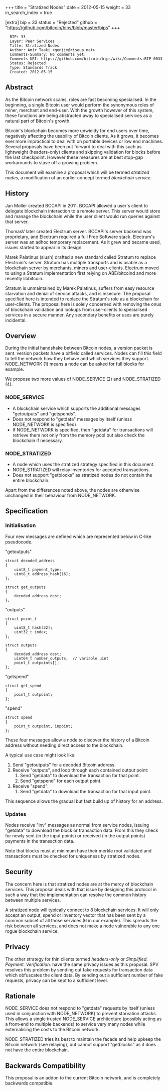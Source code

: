 +++
title = "Stratized Nodes"
date = 2012-05-15
weight = 33
in_search_index = true

[extra]
bip = 33
status = "Rejected"
github = "https://github.com/bitcoin/bips/blob/master/bips"
+++

      BIP: 33
      Layer: Peer Services
      Title: Stratized Nodes
      Author: Amir Taaki <genjix@riseup.net>
      Comments-Summary: No comments yet.
      Comments-URI: https://github.com/bitcoin/bips/wiki/Comments:BIP-0033
      Status: Rejected
      Type: Standards Track
      Created: 2012-05-15

## Abstract

As the Bitcoin network scales, roles are fast becoming specialised. In
the beginning, a single Bitcoin user would perform the synonymous roles
of miner, merchant and end-user. With the growth however of this system,
these functions are being abstracted away to specialised services as a
natural part of Bitcoin's growth.

Bitcoin's blockchain becomes more unwieldy for end users over time,
negatively affecting the usability of Bitcoin clients. As it grows, it
becomes ever more impractical to deal with on portable devices or low
end machines. Several proposals have been put forward to deal with this
such as lightweight (headers-only) clients and skipping validation for
blocks before the last checkpoint. However these measures are at best
stop-gap workarounds to stave off a growing problem.

This document will examine a proposal which will be termed *stratized
nodes*, a modification of an earlier concept termed *blockchain
service*.

## History

Jan Moller created BCCAPI in 2011. BCCAPI allowed a user's client to
delegate blockchain interaction to a remote server. This server would
store and manage the blockchain while the user client would run queries
against that server.

ThomasV later created Electrum server. BCCAPI's server backend was
proprietary, and Electrum required a full Free Software stack.
Electrum's server was an adhoc temporary replacement. As it grew and
became used, issues started to appear in its design.

Marek Palatinus (slush) drafted a new standard called Stratum to replace
Electrum's server. Stratum has multiple transports and is usable as a
blockchain server by merchants, miners and user-clients. Electrum moved
to using a Stratum implementation first relying on ABE/bitcoind and more
recently libbitcoin.

Stratum is unmaintained by Marek Palatinus, suffers from easy resource
starvation and denial of service attacks, and is insecure. The proposal
specified here is intended to replace the Stratum's role as a blockchain
for user-clients. The proposal here is solely concerned with removing
the onus of blockchain validation and lookups from user-clients to
specialised services in a secure manner. Any secondary benefits or uses
are purely incidental.

## Overview

During the initial handshake between Bitcoin nodes, a version packet is
sent. version packets have a bitfield called services. Nodes can fill
this field to tell the network how they behave and which services they
support. NODE\_NETWORK (1) means a node can be asked for full blocks for
example.

We propose two more values of NODE\_SERVICE (2) and NODE\_STRATIZED (4).

### NODE\_SERVICE

-   A blockchain service which supports the additional messages
    "getoutputs" and "getspends".
-   Does not respond to "getdata" messages by itself (unless
    NODE\_NETWORK is specified)
-   If NODE\_NETWORK is specified, then "getdata" for transactions will
    retrieve them not only from the memory pool but also check the
    blockchain if necessary.

### NODE\_STRATIZED

-   A node which uses the stratized strategy specified in this document.
-   NODE\_STRATIZED will relay inventories for accepted transactions.
-   Does not support "getblocks" as stratized nodes do not contain the
    entire blockchain.

Apart from the differences noted above, the nodes are otherwise
unchanged in their behaviour from NODE\_NETWORK.

## Specification

### Initialisation

Four new messages are defined which are represented below in C-like
pseudocode.

"getoutputs"

    struct decoded_address
    {
        uint8_t payment_type;
        uint8_t address_hash[16];
    };

    struct get_outputs
    {
        decoded_address dest;
    };

"outputs"

    struct point_t
    {
        uint8_t hash[32];
        uint32_t index;
    };

    struct outputs
    {
        decoded_address dest;
        uint64_t number_outputs;  // variable uint
        point_t outpoints[];
    };

"getspend"

    struct get_spend
    {
        point_t outpoint;
    };

"spend"

    struct spend
    {
        point_t outpoint, inpoint;
    };

These four messages allow a node to discover the history of a Bitcoin
address without needing direct access to the blockchain.

A typical use case might look like:

1.  Send "getoutputs" for a decoded Bitcoin address.
2.  Receive "outputs", and loop through each contained output point:
    1.  Send "getdata" to download the transaction for that point.
    2.  Send "getspend" for each output point.
3.  Receive "spend":
    1.  Send "getdata" to download the transaction for that input point.

This sequence allows the gradual but fast build up of history for an
address.

### Updates

Nodes receive "inv" messages as normal from service nodes, issuing
"getdata" to download the block or transaction data. From this they
check for newly sent (in the input points) or received (in the output
points) payments in the transaction data.

Note that blocks must at minimum have their merkle root validated and
transactions must be checked for uniqueness by stratized nodes.

## Security

The concern here is that stratized nodes are at the mercy of blockchain
services. This proposal deals with that issue by designing this protocol
in such a way that the implementation can resolve the common history
between multiple services.

A stratized node will typically connect to 8 blockchain services. It
will only accept an output, spend or inventory vector that has been sent
by a common subset of all those services (6 in our example). This
spreads the risk between all services, and does not make a node
vulnerable to any one rogue blockchain service.

## Privacy

The other strategy for thin clients termed *headers-only* or
*Simplified. Payment. Verification.* have the same privacy issues as
this proposal. SPV resolves this problem by sending out fake requests
for transaction data which obfuscates the client data. By sending out a
sufficient number of fake requests, privacy can be kept to a sufficient
level.

## Rationale

NODE\_SERVICE does not respond to "getdata" requests by itself (unless
used in conjunction with NODE\_NETWORK) to prevent starvation attacks.
This allows a single trusted NODE\_SERVICE architecture (possibly acting
as a front-end to multiple backends) to service very many nodes while
externalising the costs to the Bitcoin network.

NODE\_STRATIZED tries its best to maintain the facade and help upkeep
the Bitcoin network (see relaying), but cannot support "getblocks" as it
does not have the entire blockchain.

## Backwards Compatibility

This proposal is an addon to the current Bitcoin network, and is
completely backwards compatible.
